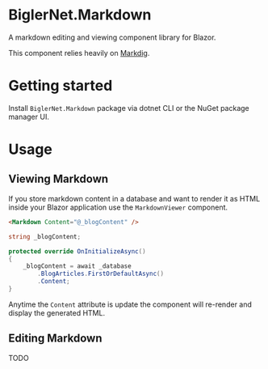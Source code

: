 # BiglerNet.Markdown
A markdown editing and viewing component library for Blazor.

This component relies heavily on [Markdig](https://github.com/xoofx/markdig).

# Getting started

Install `BiglerNet.Markdown` package via dotnet CLI or the NuGet package manager UI.

# Usage

## Viewing Markdown
If you store markdown content in a database and want to render it as HTML inside your Blazor application use the `MarkdownViewer` component.


```html
<Markdown Content="@_blogContent" />
```

```csharp
string _blogContent;

protected override OnInitializeAsync()
{
    _blogContent = await _database
        .BlogArticles.FirstOrDefaultAsync()
        .Content;
}
```


Anytime the `Content` attribute is update the component will re-render and display the generated HTML.

## Editing Markdown

TODO